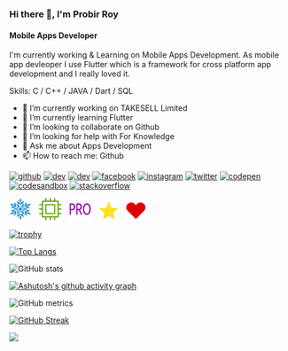 ### Hi there 👋, I'm Probir Roy
#### Mobile Apps Developer

I'm currently working & Learning on Mobile Apps Development. As mobile app devleoper I use Flutter which is a framework for cross platform app development and I really loved it.

Skills: C / C++ / JAVA / Dart / SQL

- 🔭 I’m currently working on TAKESELL Limited 
- 🌱 I’m currently learning Flutter 
- 👯 I’m looking to collaborate on Github 
- 🤔 I’m looking for help with For Knowledge 
- 💬 Ask me about Apps Development 
- 📫 How to reach me: Github 


[<img src='https://cdn.jsdelivr.net/npm/simple-icons@3.0.1/icons/github.svg' alt='github' height='40'>](https://github.com/probirroy)  [<img src='https://cdn.jsdelivr.net/npm/simple-icons@3.0.1/icons/dev-dot-to.svg' alt='dev' height='40'>](https://dev.to/https://dev.to/probirroy)  [<img src='https://cdn.jsdelivr.net/npm/simple-icons@3.0.1/icons/hashnode.svg' alt='dev' height='40'>](https://hashnode.com/@probirroy)  [<img src='https://cdn.jsdelivr.net/npm/simple-icons@3.0.1/icons/facebook.svg' alt='facebook' height='40'>](https://www.facebook.com/https://www.facebook.com/probir.roy1)  [<img src='https://cdn.jsdelivr.net/npm/simple-icons@3.0.1/icons/instagram.svg' alt='instagram' height='40'>](https://www.instagram.com/https://instagram.com/probircmt?igshid=ZDdkNTZiNTM=/)  [<img src='https://cdn.jsdelivr.net/npm/simple-icons@3.0.1/icons/twitter.svg' alt='twitter' height='40'>](https://twitter.com/https://twitter.com/probircmt?t=QX7y21nQqjIfhorx8Tz4bA&s=09)  [<img src='https://cdn.jsdelivr.net/npm/simple-icons@3.0.1/icons/codepen.svg' alt='codepen' height='40'>](https://codepen.io/https://codepen.io/probirroy)  [<img src='https://cdn.jsdelivr.net/npm/simple-icons@3.0.1/icons/codesandbox.svg' alt='codesandbox' height='40'>](https://codesandbox.io/u/https://codesandbox.io/u/probirroy)  [<img src='https://cdn.jsdelivr.net/npm/simple-icons@3.0.1/icons/stackoverflow.svg' alt='stackoverflow' height='40'>](https://stackoverflow.com/users/https://stackoverflow.com/users/5627434/probir-roy)  

<a href='https://archiveprogram.github.com/'><img src='https://raw.githubusercontent.com/acervenky/animated-github-badges/master/assets/acbadge.gif' width='40' height='40'></a> <a href='https://docs.github.com/en/developers'><img src='https://raw.githubusercontent.com/acervenky/animated-github-badges/master/assets/devbadge.gif' width='40' height='40'></a> <a href='https://github.com/pricing'><img src='https://raw.githubusercontent.com/acervenky/animated-github-badges/master/assets/pro.gif' width='40' height='40'></a> <a href='https://stars.github.com/'><img src='https://raw.githubusercontent.com/acervenky/animated-github-badges/master/assets/starbadge.gif' width='35' height='35'></a> <a href='https://docs.github.com/en/github/supporting-the-open-source-community-with-github-sponsors'><img src='https://raw.githubusercontent.com/acervenky/animated-github-badges/master/assets/sponsorbadge.gif' width='35' height='35'></a> 

[![trophy](https://github-profile-trophy.vercel.app/?username=probirroy)](https://github.com/ryo-ma/github-profile-trophy)

[![Top Langs](https://github-readme-stats.vercel.app/api/top-langs/?username=probirroy&layout=compact)](https://github.com/anuraghazra/github-readme-stats)

![GitHub stats](https://github-readme-stats.vercel.app/api?username=probirroy&show_icons=true&count_private=true)  

[![Ashutosh's github activity graph](https://github-readme-activity-graph.cyclic.app/graph?username=probirroy)](https://github.com/ashutosh00710/github-readme-activity-graph)

![GitHub metrics](https://metrics.lecoq.io/https://github.com/probirroy)  

[![GitHub Streak](https://streak-stats.demolab.com/?user=probirroy)](https://git.io/streak-stats)

![](https://komarev.com/ghpvc/?username=your-github-probirroy)
